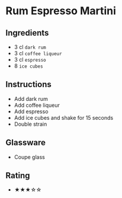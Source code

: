 # Rum Espresso Martini

## Ingredients
- 3 cl `dark rum`
- 3 cl `coffee liqueur`
- 3 cl `espresso`
- 8 `ice cubes`

## Instructions
- Add dark rum
- Add coffee liqueur
- Add espresso
- Add ice cubes and shake for 15 seconds
- Double strain

## Glassware
- Coupe glass

## Rating
- ★★★☆☆